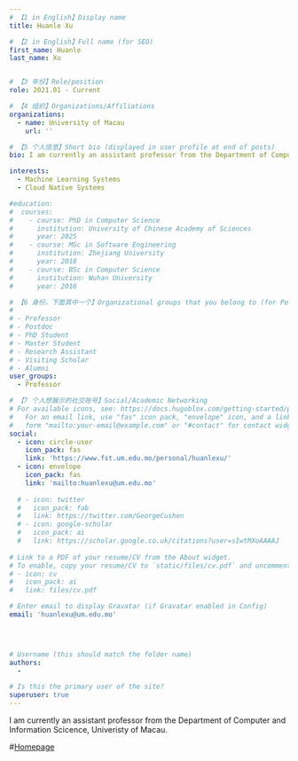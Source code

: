 ```yaml
---
# 【1 in English】Display name 
title: Huanle Xu

# 【2 in English】Full name (for SEO)
first_name: Huanle 
last_name: Xu 


# 【3 年份】Role/position
role: 2021.01 - Current

# 【4 组织】Organizations/Affiliations
organizations:
  - name: University of Macau
    url: ''

# 【5 个人信息】Short bio (displayed in user profile at end of posts)
bio: I am currently an assistant professor from the Department of Computer and Information Scicence, Univeristy of Macau. 

interests:
  - Machine Learning Systems
  - Cloud Native Systems

#education:
#  courses:
#    - course: PhD in Computer Science
#      institution: University of Chinese Academy of Sciences
#      year: 2025 
#    - course: MSc in Software Engineering
#      institution: Zhejiang University
#      year: 2018
#    - course: BSc in Computer Science 
#      institution: Wuhan University
#      year: 2016 

# 【6 身份，下面其中一个】Organizational groups that you belong to (for People widget)
#  
# - Professor
# - Postdoc
# - PhD Student
# - Master Student
# - Research Assistant
# - Visiting Scholar
# - Alumni
user_groups:
  - Professor 

# 【7 个人想展示的社交账号】Social/Academic Networking
# For available icons, see: https://docs.hugoblox.com/getting-started/page-builder/#icons
#   For an email link, use "fas" icon pack, "envelope" icon, and a link in the
#   form "mailto:your-email@example.com" or "#contact" for contact widget.
social:
  - icon: circle-user
    icon_pack: fas 
    link: 'https://www.fst.um.edu.mo/personal/huanlexu/'
  - icon: envelope
    icon_pack: fas
    link: 'mailto:huanlexu@um.edu.mo'
  
  # - icon: twitter
  #   icon_pack: fab
  #   link: https://twitter.com/GeorgeCushen
  # - icon: google-scholar
  #   icon_pack: ai
  #   link: https://scholar.google.co.uk/citations?user=sIwtMXoAAAAJ
   
# Link to a PDF of your resume/CV from the About widget.
# To enable, copy your resume/CV to `static/files/cv.pdf` and uncomment the lines below.
# - icon: cv
#   icon_pack: ai
#   link: files/cv.pdf

# Enter email to display Gravatar (if Gravatar enabled in Config)
email: 'huanlexu@um.edu.mo'



  
# Username (this should match the folder name)
authors:
  - 

# Is this the primary user of the site?
superuser: true
---
```


I am currently an assistant professor from the Department of Computer and Information Scicence, Univeristy of Macau. 

#[Homepage](https://www.fst.um.edu.mo/personal/huanlexu/)
